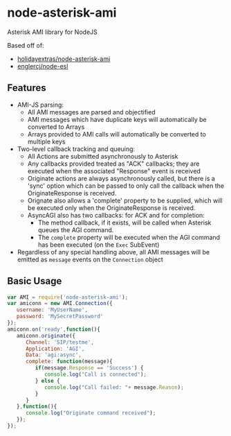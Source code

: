 node-asterisk-ami
=================

Asterisk AMI library for NodeJS

Based off of:
* [holidayextras/node-asterisk-ami](https://github.com/holidayextras/node-asterisk-ami)
* [englercj/node-esl](https://github.com/englercj/node-esl)

Features
--------

* AMI-JS parsing:
   * All AMI messages are parsed and objectified
   * AMI messages which have duplicate keys will automatically be converted to Arrays
   * Arrays provided to AMI calls will automatically be converted to multiple keys
* Two-level callback tracking and queuing:
   * All Actions are submitted asynchronously to Asterisk
   * Any callbacks provided treated as "ACK" callbacks; they are executed when the associated "Response" event is received
   * Originate actions are always asynchronously called, but there is a 'sync' option which can be passed to only call the callback when the OriginateResponse is received.
   * Orignate also allows a 'complete' property to be supplied, which will be executed only when the OriginateResponse is received.
   * AsyncAGI also has two callbacks: for ACK and for completion:
      * The method callback, if it exists, will be called when Asterisk queues the AGI command.
      * The `complete` property will be executed when the AGI command has been executed (on the `Exec` SubEvent)
* Regardless of any special handling above, all AMI messages will be emitted as `message` events on the `Connection` object

Basic Usage
-----------

```Javascript
var AMI = require('node-asterisk-ami');
var amiconn = new AMI.Connection({
   username: 'MyUserName',
   password: 'MySecretPassword'
});
amiconn.on('ready',function(){
   amiconn.originate({
      Channel: 'SIP/testme',
      Application: 'AGI',
      Data: 'agi:async',
      complete: function(message){
         if(message.Response == 'Success') {
            console.log("Call is connected");
         } else {
            console.log("Call failed: "+ message.Reason);
         }
      }
   },function(){
      console.log("Originate command received");
   });
});
```

